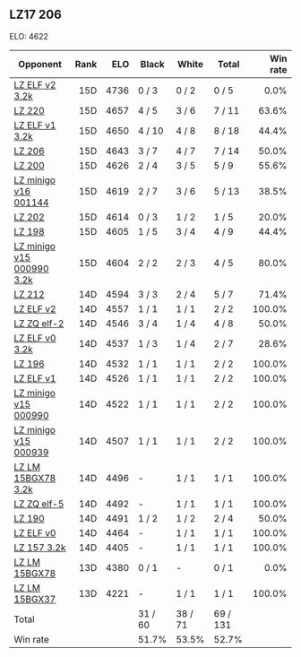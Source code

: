 ## LZ17 206 ##

ELO: 4622

Opponent | Rank | ELO | Black | White | Total | Win rate
---------|-----:|----:|-------|-------|-------|-------:
[LZ ELF v2 3.2k](LZ%20ELF%20v2%203.2k.md) | 15D | 4736 | 0 / 3 | 0 / 2 | 0 / 5 | 0.0%
[LZ 220](LZ%20220.md) | 15D | 4657 | 4 / 5 | 3 / 6 | 7 / 11 | 63.6%
[LZ ELF v1 3.2k](LZ%20ELF%20v1%203.2k.md) | 15D | 4650 | 4 / 10 | 4 / 8 | 8 / 18 | 44.4%
[LZ 206](LZ%20206.md) | 15D | 4643 | 3 / 7 | 4 / 7 | 7 / 14 | 50.0%
[LZ 200](LZ%20200.md) | 15D | 4626 | 2 / 4 | 3 / 5 | 5 / 9 | 55.6%
[LZ minigo v16 001144](LZ%20minigo%20v16%20001144.md) | 15D | 4619 | 2 / 7 | 3 / 6 | 5 / 13 | 38.5%
[LZ 202](LZ%20202.md) | 15D | 4614 | 0 / 3 | 1 / 2 | 1 / 5 | 20.0%
[LZ 198](LZ%20198.md) | 15D | 4605 | 1 / 5 | 3 / 4 | 4 / 9 | 44.4%
[LZ minigo v15 000990 3.2k](LZ%20minigo%20v15%20000990%203.2k.md) | 15D | 4604 | 2 / 2 | 2 / 3 | 4 / 5 | 80.0%
[LZ 212](LZ%20212.md) | 14D | 4594 | 3 / 3 | 2 / 4 | 5 / 7 | 71.4%
[LZ ELF v2](LZ%20ELF%20v2.md) | 14D | 4557 | 1 / 1 | 1 / 1 | 2 / 2 | 100.0%
[LZ ZQ elf-2](LZ%20ZQ%20elf-2.md) | 14D | 4546 | 3 / 4 | 1 / 4 | 4 / 8 | 50.0%
[LZ ELF v0 3.2k](LZ%20ELF%20v0%203.2k.md) | 14D | 4537 | 1 / 3 | 1 / 4 | 2 / 7 | 28.6%
[LZ 196](LZ%20196.md) | 14D | 4532 | 1 / 1 | 1 / 1 | 2 / 2 | 100.0%
[LZ ELF v1](LZ%20ELF%20v1.md) | 14D | 4526 | 1 / 1 | 1 / 1 | 2 / 2 | 100.0%
[LZ minigo v15 000990](LZ%20minigo%20v15%20000990.md) | 14D | 4522 | 1 / 1 | 1 / 1 | 2 / 2 | 100.0%
[LZ minigo v15 000939](LZ%20minigo%20v15%20000939.md) | 14D | 4507 | 1 / 1 | 1 / 1 | 2 / 2 | 100.0%
[LZ LM 15BGX78 3.2k](LZ%20LM%2015BGX78%203.2k.md) | 14D | 4496 | - | 1 / 1 | 1 / 1 | 100.0%
[LZ ZQ elf-5](LZ%20ZQ%20elf-5.md) | 14D | 4492 | - | 1 / 1 | 1 / 1 | 100.0%
[LZ 190](LZ%20190.md) | 14D | 4491 | 1 / 2 | 1 / 2 | 2 / 4 | 50.0%
[LZ ELF v0](LZ%20ELF%20v0.md) | 14D | 4464 | - | 1 / 1 | 1 / 1 | 100.0%
[LZ 157 3.2k](LZ%20157%203.2k.md) | 14D | 4405 | - | 1 / 1 | 1 / 1 | 100.0%
[LZ LM 15BGX78](LZ%20LM%2015BGX78.md) | 13D | 4380 | 0 / 1 | - | 0 / 1 | 0.0%
[LZ LM 15BGX37](LZ%20LM%2015BGX37.md) | 13D | 4221 | - | 1 / 1 | 1 / 1 | 100.0%
Total | | | 31 / 60 | 38 / 71 | 69 / 131 | 
Win rate| | | 51.7% | 53.5% | 52.7% | 
